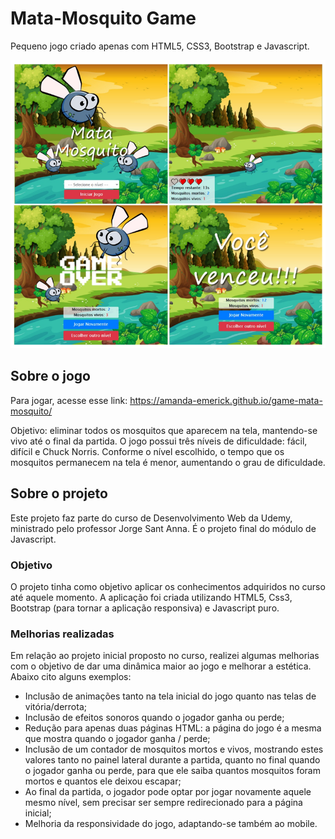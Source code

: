 # Mata-Mosquito Game
Pequeno jogo criado apenas com HTML5, CSS3, Bootstrap e Javascript.

![imagem-jogo](https://github.com/amanda-emerick/game-mata-mosquito/blob/master/game-introduction.png)

## Sobre o jogo
Para jogar, acesse esse link: https://amanda-emerick.github.io/game-mata-mosquito/

Objetivo: eliminar todos os mosquitos que aparecem na tela, mantendo-se vivo até o final da partida. O jogo possui três níveis de dificuldade: fácil, difícil e Chuck Norris. Conforme o nível escolhido, o tempo que os mosquitos permanecem na tela é menor, aumentando o grau de dificuldade.

## Sobre o projeto
Este projeto faz parte do curso de Desenvolvimento Web da Udemy, ministrado pelo professor Jorge Sant Anna. É o projeto final do módulo de Javascript.
### Objetivo
O projeto tinha como objetivo aplicar os conhecimentos adquiridos no curso até aquele momento. A aplicação foi criada utilizando HTML5, Css3, Bootstrap (para tornar a aplicação responsiva) e Javascript puro.
### Melhorias realizadas
Em relação ao projeto inicial proposto no curso, realizei algumas melhorias com o objetivo de dar uma dinâmica maior ao jogo e melhorar a estética. Abaixo cito alguns exemplos:
- Inclusão de animações tanto na tela inicial do jogo quanto nas telas de vitória/derrota;
- Inclusão de efeitos sonoros quando o jogador ganha ou perde;
- Redução para apenas duas páginas HTML: a página do jogo é a mesma que mostra quando o jogador ganha / perde;
- Inclusão de um contador de mosquitos mortos e vivos, mostrando estes valores tanto no painel lateral durante a partida, quanto no final quando o jogador ganha ou perde, para que ele saiba quantos mosquitos foram mortos e quantos ele deixou escapar;
- Ao final da partida, o jogador pode optar por jogar novamente aquele mesmo nível, sem precisar ser sempre redirecionado para a página inicial;
- Melhoria da responsividade do jogo, adaptando-se também ao mobile.


